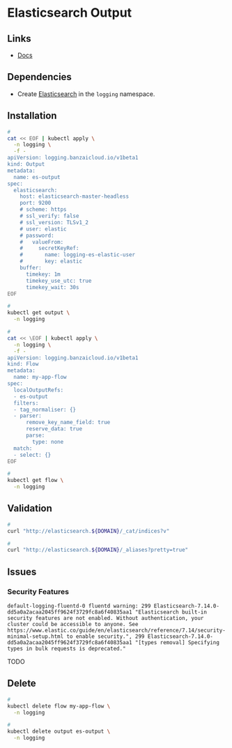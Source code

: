# Elasticsearch Output

## Links

- [Docs](https://banzaicloud.com/docs/one-eye/logging-operator/plugins/outputs/elasticsearch/)

## Dependencies

- Create [Elasticsearch](/elastic/elasticsearch.md#helm) in the `logging` namespace.

## Installation

```sh
#
cat << EOF | kubectl apply \
  -n logging \
  -f -
apiVersion: logging.banzaicloud.io/v1beta1
kind: Output
metadata:
  name: es-output
spec:
  elasticsearch:
    host: elasticsearch-master-headless
    port: 9200
    # scheme: https
    # ssl_verify: false
    # ssl_version: TLSv1_2
    # user: elastic
    # password:
    #   valueFrom:
    #     secretKeyRef:
    #       name: logging-es-elastic-user
    #       key: elastic
    buffer:
      timekey: 1m
      timekey_use_utc: true
      timekey_wait: 30s
EOF

#
kubectl get output \
  -n logging

#
cat << \EOF | kubectl apply \
  -n logging \
  -f -
apiVersion: logging.banzaicloud.io/v1beta1
kind: Flow
metadata:
  name: my-app-flow
spec:
  localOutputRefs:
  - es-output
  filters:
  - tag_normaliser: {}
  - parser:
      remove_key_name_field: true
      reserve_data: true
      parse:
        type: none
  match:
  - select: {}
EOF

#
kubectl get flow \
  -n logging
```

## Validation

```sh
#
curl "http://elasticsearch.${DOMAIN}/_cat/indices?v"

#
curl "http://elasticsearch.${DOMAIN}/_aliases?pretty=true"
```

## Issues

### Security Features

```log
default-logging-fluentd-0 fluentd warning: 299 Elasticsearch-7.14.0-dd5a0a2acaa2045ff9624f3729fc8a6f40835aa1 "Elasticsearch built-in security features are not enabled. Without authentication, your cluster could be accessible to anyone. See https://www.elastic.co/guide/en/elasticsearch/reference/7.14/security-minimal-setup.html to enable security.", 299 Elasticsearch-7.14.0-dd5a0a2acaa2045ff9624f3729fc8a6f40835aa1 "[types removal] Specifying types in bulk requests is deprecated."
```

TODO

## Delete

```sh
#
kubectl delete flow my-app-flow \
  -n logging

#
kubectl delete output es-output \
  -n logging
```
